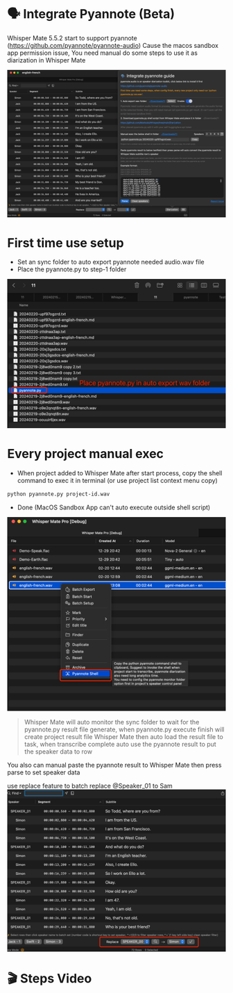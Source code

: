 # 🗣️ Integrate Pyannote (Beta)
Whisper Mate 5.5.2 start to support pyannote (https://github.com/pyannote/pyannote-audio)
Cause the macos sandbox app permission issue, You need manual do some steps to use it as diarization in Whisper Mate

![config](config.png)

# First time use setup
- Set an sync folder to auto export pyannote needed audio.wav file
- Place the pyannote.py to step-1 folder

![pyannote](folder.png)


# Every project manual exec
- When project added to Whisper Mate after start process, copy the shell command to exec it in terminal (or use project list context menu copy)
```sh
python pyannote.py project-id.wav
```
- Done (MacOS Sandbox App can't auto execute outside shell script)

![copy shell](copyshell.png)

> Whisper Mate will auto monitor the sync folder to wait for the pyannote.py result file generate, when pyannote.py execute finish will create project result file
> Whisper Mate then auto load the result file to task, when transcribe complete auto use the pyannote result to put the speaker data to row

You also can manual paste the pyannote result to Whisper Mate then press parse to set speaker data


use replace feature to batch replace  @Speaker_01 to Sam 
![replace](replace.png)


# 🎬 Steps Video

